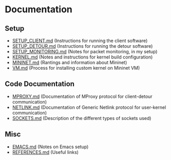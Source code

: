 Documentation
=============

Setup
-----

- [SETUP_CLIENT.md](SETUP_CLIENT.md)
  (Instructions for running the client software)
- [SETUP_DETOUR.md](SETUP_DETOUR.md)
  (Instructions for running the detour software)
- [SETUP_MONITORING.md](SETUP_MONITORING.md)
  (Notes for packet monitoring, in my setup)
- [KERNEL.md](KERNEL.md)
  (Notes and instructions for kernel build configuration)
- [MININET.md](MININET.md)
  (Rantings and information about Mininet)
- [VM.md](VM.md)
  (Process for installing custom kernel on Mininet VM)

Code Documentation
------------------

- [MPROXY.md](MPROXY.md)
  (Documentation of MProxy protocol for client-detour communication)
- [NETLINK.md](NETLINK.md)
  (Documentation of Generic Netlink protocol for user-kernel communication)
- [SOCKETS.md](SOCKETS.md)
  (Description of the different types of sockets used)

Misc
----

- [EMACS.md](EMACS.md)
  (Notes on Emacs setup)
- [REFERENCES.md](REFERENCES.md)
  (Useful links)
